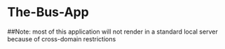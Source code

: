 # The-Bus-App

##Note: most of this application will not render in a standard local server because of cross-domain restrictions
